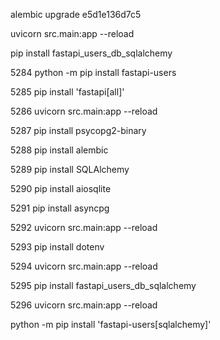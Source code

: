  alembic upgrade e5d1e136d7c5
 
 uvicorn src.main:app --reload
 
 pip install fastapi_users_db_sqlalchemy

5284  python -m pip install fastapi-users

5285  pip install 'fastapi[all]'

5286  uvicorn src.main:app --reload

5287  pip install psycopg2-binary

5288  pip install alembic

5289  pip install SQLAlchemy

5290  pip install aiosqlite

5291  pip install asyncpg

5292  uvicorn src.main:app --reload

5293  pip install dotenv

5294  uvicorn src.main:app --reload

5295  pip install fastapi_users_db_sqlalchemy

5296  uvicorn src.main:app --reload

python -m pip install 'fastapi-users[sqlalchemy]'   
